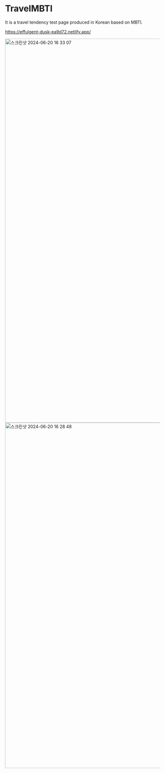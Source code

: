 # TravelMBTI
It is a travel tendency test page produced in Korean based on MBTI.

https://effulgent-dusk-ea9d72.netlify.app/

<img width="1247" alt="스크린샷 2024-06-20 16 33 07" src="https://github.com/upotato01/TravelMBTI/assets/110450179/43f16280-ecd3-4ffc-bc1b-90f80fc996b0">

<img width="1122" alt="스크린샷 2024-06-20 16 28 48" src="https://github.com/upotato01/TravelMBTI/assets/110450179/9c41af16-8cbc-4c30-a079-d4e2c945f017">
